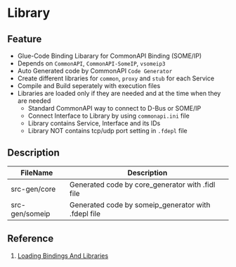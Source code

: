 # Library

## Feature

- Glue-Code Binding Libarary for CommonAPI Binding (SOME/IP)
- Depends on `CommonAPI`, `CommonAPI-SomeIP`, `vsomeip3`
- Auto Generated code by CommonAPI `Code Generator`
- Create different libraries for `common`, `proxy` and `stub` for each Service
- Compile and Build seperately with execution files
- Libraries are loaded only if they are needed and at the time when they are needed
    - Standard CommonAPI way to connect to D-Bus or SOME/IP
    - Connect Interface to Library by using `commonapi.ini` file
    - Library contains Service, Interface and its IDs
    - Library NOT contains tcp/udp port setting in `.fdepl` file

## Description

| FileName | Description |
| --- | --- |
| src-gen/core | Generated code by core_generator with .fidl file |
| src-gen/someip | Generated code by someip_generator with .fdepl file |

## Reference

1. [Loading Bindings And Libraries](https://github.com/COVESA/capicxx-core-tools/wiki/Loading-Bindings-And-Libraries)
